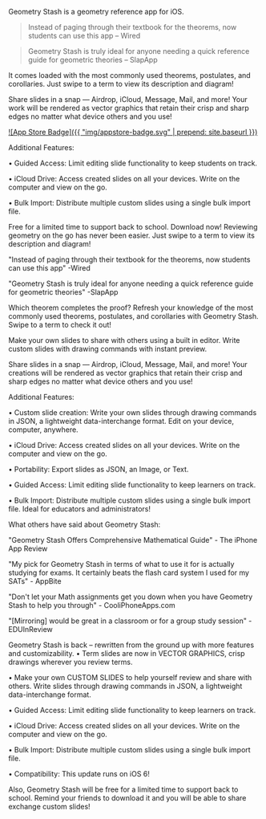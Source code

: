 Geometry Stash is a geometry reference app for iOS. 

> Instead of paging through their textbook for the theorems, now students can use this app 
– Wired

> Geometry Stash is truly ideal for anyone needing a quick reference guide for geometric theories 
– SlapApp

It comes loaded with the most commonly used theorems, postulates, and corollaries. Just swipe to a term to view its description and diagram! 

Share slides in a snap — Airdrop, iCloud, Message, Mail, and more! Your work will be rendered as vector graphics that retain their crisp and sharp edges no matter what device others and you use!

[![App Store Badge]({{ "img/appstore-badge.svg" | prepend: site.baseurl }})](https://itunes.apple.com/us/app/geometry-stash/id324651852?mt=8)

Additional Features:

• Guided Access: Limit editing slide functionality to keep students on track. 

• iCloud Drive: Access created slides on all your devices. Write on the computer and view on the go.

• Bulk Import: Distribute multiple custom slides using a single bulk import file. 

Free for a limited time to support back to school. Download now!
Reviewing geometry on the go has never been easier. Just swipe to a term to view its description and diagram!

"Instead of paging through their textbook for the theorems, now students can use this app" 
-Wired

"Geometry Stash is truly ideal for anyone needing a quick reference guide for geometric theories" -SlapApp

Which theorem completes the proof? Refresh your knowledge of the most commonly used theorems, postulates, and corollaries with Geometry Stash. Swipe to a term to check it out!

Make your own slides to share with others using a built in editor. Write custom slides with drawing commands with instant preview.

Share slides in a snap — Airdrop, iCloud, Message, Mail, and more! Your creations will be rendered as vector graphics that retain their crisp and sharp edges no matter what device others and you use!

Additional Features:

• Custom slide creation: Write your own slides through drawing commands in JSON, a lightweight data-interchange format. Edit on your device, computer, anywhere.

• iCloud Drive: Access created slides on all your devices. Write on the computer and view on the go.

• Portability: Export slides as JSON, an Image, or Text.

• Guided Access: Limit editing slide functionality to keep learners on track.

• Bulk Import: Distribute multiple custom slides using a single bulk import file. Ideal for educators and administrators!

What others have said about Geometry Stash:

"Geometry Stash Offers Comprehensive Mathematical Guide" - The iPhone App Review

"My pick for Geometry Stash in terms of what to use it for is actually studying for exams. It certainly beats the flash card system I used for my SATs" - AppBite

"Don't let your Math assignments get you down when you have Geometry Stash to help you through" - CooliPhoneApps.com

"[Mirroring] would be great in a classroom or for a group study session" - EDUInReview

Geometry Stash is back – rewritten from the ground up with more features and customizability.
• Term slides are now in VECTOR GRAPHICS, crisp drawings wherever you review terms.

• Make your own CUSTOM SLIDES to help yourself review and share with others. Write slides through drawing commands in JSON, a lightweight data-interchange format.

• Guided Access: Limit editing slide functionality to keep learners on track.

• iCloud Drive: Access created slides on all your devices. Write on the computer and view on the go.

• Bulk Import: Distribute multiple custom slides using a single bulk import file.

• Compatibility: This update runs on iOS 6!

Also, Geometry Stash will be free for a limited time to support back to school. Remind your friends to download it and you will be able to share exchange custom slides!
